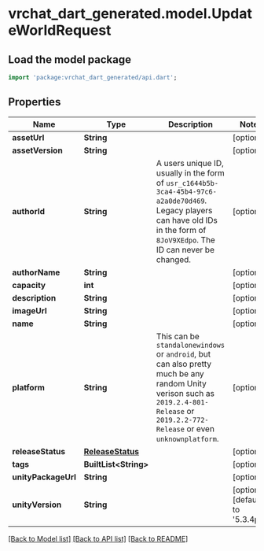 # vrchat_dart_generated.model.UpdateWorldRequest

## Load the model package
```dart
import 'package:vrchat_dart_generated/api.dart';
```

## Properties
Name | Type | Description | Notes
------------ | ------------- | ------------- | -------------
**assetUrl** | **String** |  | [optional] 
**assetVersion** | **String** |  | [optional] 
**authorId** | **String** | A users unique ID, usually in the form of `usr_c1644b5b-3ca4-45b4-97c6-a2a0de70d469`. Legacy players can have old IDs in the form of `8JoV9XEdpo`. The ID can never be changed. | [optional] 
**authorName** | **String** |  | [optional] 
**capacity** | **int** |  | [optional] 
**description** | **String** |  | [optional] 
**imageUrl** | **String** |  | [optional] 
**name** | **String** |  | [optional] 
**platform** | **String** | This can be `standalonewindows` or `android`, but can also pretty much be any random Unity verison such as `2019.2.4-801-Release` or `2019.2.2-772-Release` or even `unknownplatform`. | [optional] 
**releaseStatus** | [**ReleaseStatus**](ReleaseStatus.md) |  | [optional] 
**tags** | **BuiltList&lt;String&gt;** |  | [optional] 
**unityPackageUrl** | **String** |  | [optional] 
**unityVersion** | **String** |  | [optional] [default to '5.3.4p1']

[[Back to Model list]](../README.md#documentation-for-models) [[Back to API list]](../README.md#documentation-for-api-endpoints) [[Back to README]](../README.md)


